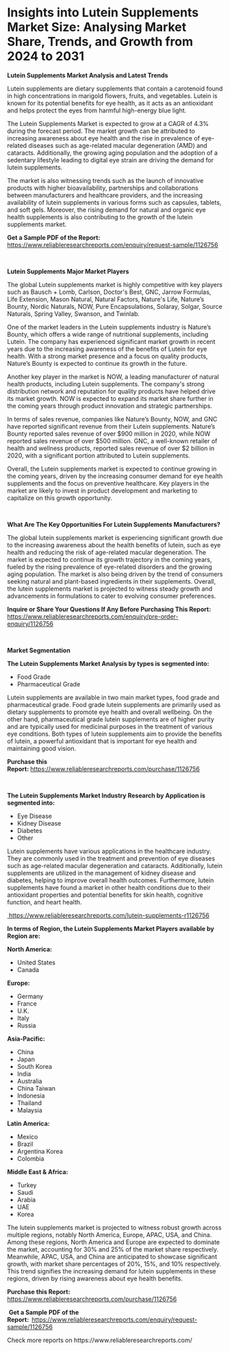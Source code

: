 <p><h1>Insights into Lutein Supplements Market Size: Analysing Market Share, Trends, and Growth from 2024 to 2031</h1></p><p><strong>Lutein Supplements Market Analysis and Latest Trends</strong></p>
<p><p>Lutein supplements are dietary supplements that contain a carotenoid found in high concentrations in marigold flowers, fruits, and vegetables. Lutein is known for its potential benefits for eye health, as it acts as an antioxidant and helps protect the eyes from harmful high-energy blue light.</p><p>The Lutein Supplements Market is expected to grow at a CAGR of 4.3% during the forecast period. The market growth can be attributed to increasing awareness about eye health and the rise in prevalence of eye-related diseases such as age-related macular degeneration (AMD) and cataracts. Additionally, the growing aging population and the adoption of a sedentary lifestyle leading to digital eye strain are driving the demand for lutein supplements.</p><p>The market is also witnessing trends such as the launch of innovative products with higher bioavailability, partnerships and collaborations between manufacturers and healthcare providers, and the increasing availability of lutein supplements in various forms such as capsules, tablets, and soft gels. Moreover, the rising demand for natural and organic eye health supplements is also contributing to the growth of the lutein supplements market.</p></p>
<p><strong>Get a Sample PDF of the Report:&nbsp;</strong> <a href="https://www.reliableresearchreports.com/enquiry/request-sample/1126756">https://www.reliableresearchreports.com/enquiry/request-sample/1126756</a></p>
<p>&nbsp;</p>
<p><strong>Lutein Supplements Major Market Players</strong></p>
<p><p>The global Lutein supplements market is highly competitive with key players such as Bausch + Lomb, Carlson, Doctor's Best, GNC, Jarrow Formulas, Life Extension, Mason Natural, Natural Factors, Nature's Life, Nature’s Bounty, Nordic Naturals, NOW, Pure Encapsulations, Solaray, Solgar, Source Naturals, Spring Valley, Swanson, and Twinlab. </p><p>One of the market leaders in the Lutein supplements industry is Nature’s Bounty, which offers a wide range of nutritional supplements, including Lutein. The company has experienced significant market growth in recent years due to the increasing awareness of the benefits of Lutein for eye health. With a strong market presence and a focus on quality products, Nature’s Bounty is expected to continue its growth in the future.</p><p>Another key player in the market is NOW, a leading manufacturer of natural health products, including Lutein supplements. The company's strong distribution network and reputation for quality products have helped drive its market growth. NOW is expected to expand its market share further in the coming years through product innovation and strategic partnerships.</p><p>In terms of sales revenue, companies like Nature’s Bounty, NOW, and GNC have reported significant revenue from their Lutein supplements. Nature’s Bounty reported sales revenue of over $900 million in 2020, while NOW reported sales revenue of over $500 million. GNC, a well-known retailer of health and wellness products, reported sales revenue of over $2 billion in 2020, with a significant portion attributed to Lutein supplements.</p><p>Overall, the Lutein supplements market is expected to continue growing in the coming years, driven by the increasing consumer demand for eye health supplements and the focus on preventive healthcare. Key players in the market are likely to invest in product development and marketing to capitalize on this growth opportunity.</p></p>
<p>&nbsp;</p>
<p><strong>What Are The Key Opportunities For Lutein Supplements Manufacturers?</strong></p>
<p><p>The global lutein supplements market is experiencing significant growth due to the increasing awareness about the health benefits of lutein, such as eye health and reducing the risk of age-related macular degeneration. The market is expected to continue its growth trajectory in the coming years, fueled by the rising prevalence of eye-related disorders and the growing aging population. The market is also being driven by the trend of consumers seeking natural and plant-based ingredients in their supplements. Overall, the lutein supplements market is projected to witness steady growth and advancements in formulations to cater to evolving consumer preferences.</p></p>
<p><strong>Inquire or Share Your Questions If Any Before Purchasing This Report:</strong> <a href="https://www.reliableresearchreports.com/enquiry/pre-order-enquiry/1126756">https://www.reliableresearchreports.com/enquiry/pre-order-enquiry/1126756</a></p>
<p>&nbsp;</p>
<p><strong>Market Segmentation</strong></p>
<p><strong>The Lutein Supplements Market Analysis by types is segmented into:</strong></p>
<p><ul><li>Food Grade</li><li>Pharmaceutical Grade</li></ul></p>
<p><p>Lutein supplements are available in two main market types, food grade and pharmaceutical grade. Food grade lutein supplements are primarily used as dietary supplements to promote eye health and overall wellbeing. On the other hand, pharmaceutical grade lutein supplements are of higher purity and are typically used for medicinal purposes in the treatment of various eye conditions. Both types of lutein supplements aim to provide the benefits of lutein, a powerful antioxidant that is important for eye health and maintaining good vision.</p></p>
<p><strong>Purchase this Report:&nbsp;</strong><a href="https://www.reliableresearchreports.com/purchase/1126756">https://www.reliableresearchreports.com/purchase/1126756</a></p>
<p>&nbsp;</p>
<p><strong>The Lutein Supplements Market Industry Research by Application is segmented into:</strong></p>
<p><ul><li>Eye Disease</li><li>Kidney Disease</li><li>Diabetes</li><li>Other</li></ul></p>
<p><p>Lutein supplements have various applications in the healthcare industry. They are commonly used in the treatment and prevention of eye diseases such as age-related macular degeneration and cataracts. Additionally, lutein supplements are utilized in the management of kidney disease and diabetes, helping to improve overall health outcomes. Furthermore, lutein supplements have found a market in other health conditions due to their antioxidant properties and potential benefits for skin health, cognitive function, and heart health.</p></p>
<p><a href="https://www.reliableresearchreports.com/lutein-supplements-r1126756">&nbsp;https://www.reliableresearchreports.com/lutein-supplements-r1126756</a></p>
<p><strong>In terms of Region, the Lutein Supplements Market Players available by Region are:</strong></p>
<p>
    <p> <strong> North America: </strong>
        <ul>
            <li>United States</li>
            <li>Canada</li>
        </ul>
        </p> 
    <p> <strong> Europe: </strong>
        <ul>
            <li>Germany</li>
            <li>France</li>
            <li>U.K.</li>
            <li>Italy</li>
            <li>Russia</li>
        </ul>
        </p> 
    <p> <strong> Asia-Pacific: </strong>
        <ul>
            <li>China</li>
            <li>Japan</li>
            <li>South Korea</li>
            <li>India</li>
            <li>Australia</li>
            <li>China Taiwan</li>
            <li>Indonesia</li>
            <li>Thailand</li>
            <li>Malaysia</li>
        </ul>
        </p> 
    <p> <strong> Latin America: </strong>
        <ul>
            <li>Mexico</li>
            <li>Brazil</li>
            <li>Argentina Korea</li>
            <li>Colombia</li>
        </ul>
        </p> 
    <p> <strong> Middle East & Africa: </strong>
        <ul>
            <li>Turkey</li>
            <li>Saudi</li>
            <li>Arabia</li>
            <li>UAE</li>
            <li>Korea</li>
        </ul>
    </p>
    </p>
<p><p>The lutein supplements market is projected to witness robust growth across multiple regions, notably North America, Europe, APAC, USA, and China. Among these regions, North America and Europe are expected to dominate the market, accounting for 30% and 25% of the market share respectively. Meanwhile, APAC, USA, and China are anticipated to showcase significant growth, with market share percentages of 20%, 15%, and 10% respectively. This trend signifies the increasing demand for lutein supplements in these regions, driven by rising awareness about eye health benefits.</p></p>
<p><strong>Purchase this Report: </strong><a href="https://www.reliableresearchreports.com/purchase/1126756">https://www.reliableresearchreports.com/purchase/1126756</a></p>
<p>&nbsp;<strong>Get a Sample PDF of the Report:&nbsp;&nbsp;</strong><a href="https://www.reliableresearchreports.com/enquiry/request-sample/1126756">https://www.reliableresearchreports.com/enquiry/request-sample/1126756</a></p>
<p><strong></strong></p>
<p>Check more reports on https://www.reliableresearchreports.com/</p>